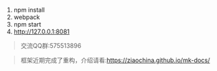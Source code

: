 ﻿1. npm install
2. webpack
3. npm start
4. http://127.0.0.1:8081

>交流QQ群:575513896

> 框架近期完成了重构，介绍请看:https://ziaochina.github.io/mk-docs/


